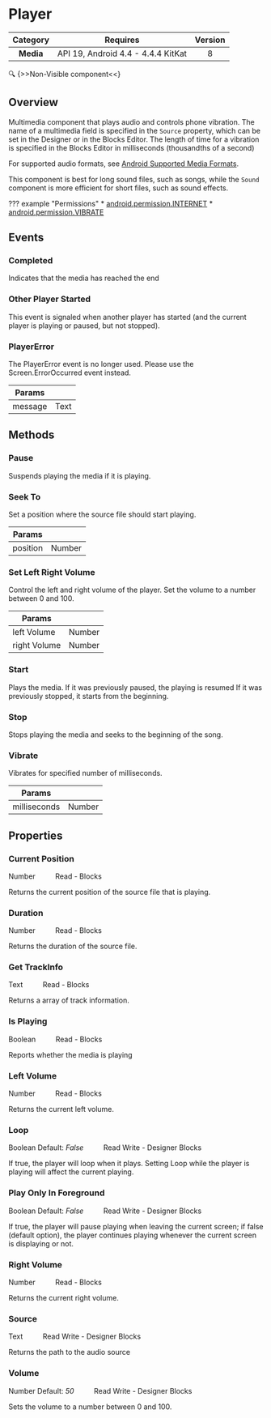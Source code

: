 # Player

| Category | Requires | Version |
|:--------:|:-------:|:--------:|
|**Media**|<span class="chip chip-any">API 19, Android 4.4 - 4.4.4 KitKat</span>|<span class="chip chip-number">8</span>|

:mag: {>>Non-Visible component<<}

## Overview

Multimedia component that plays audio and controls phone vibration. The name of a multimedia field is specified in the `` Source `` property, which can be set in the Designer or in the Blocks Editor. The length of time for a vibration is specified in the Blocks Editor in milliseconds (thousandths of a second)

For supported audio formats, see <a href="http://developer.android.com/guide/appendix/media-formats.html" target="_blank">Android Supported Media Formats</a>.

This component is best for long sound files, such as songs, while the `` Sound `` component is more efficient for short files, such as sound effects.

??? example "Permissions"
    * [android.permission.INTERNET](https://developer.android.com/reference/android/Manifest.permission.html#INTERNET)
    * [android.permission.VIBRATE](https://developer.android.com/reference/android/Manifest.permission.html#VIBRATE)

## Events

### Completed

Indicates that the media has reached the end

<div class="block" ai2-block="event" not-rendered="true" value="%7B%22componentName%22:%20%22Player%22,%20%22name%22:%20%22Completed%22,%20%22param%22:%20%5B%5D%7D"></div>

### Other Player Started

This event is signaled when another player has started (and the current player is playing or paused, but not stopped).

<div class="block" ai2-block="event" not-rendered="true" value="%7B%22componentName%22:%20%22Player%22,%20%22name%22:%20%22Other%20Player%20Started%22,%20%22param%22:%20%5B%5D%7D"></div>

### PlayerError

The PlayerError event is no longer used. Please use the Screen.ErrorOccurred event instead.

<div class="block" ai2-block="event" not-rendered="true" value="%7B%22componentName%22:%20%22Player%22,%20%22name%22:%20%22PlayerError%22,%20%22param%22:%20%5B%22message%22%5D%7D"></div>

| Params | []() |
|--------|------|
|message|<span class="chip chip-text">Text</span>|

## Methods

### Pause

Suspends playing the media if it is playing.

<div class="block" ai2-block="method" not-rendered="true" value="%7B%22componentName%22:%20%22Player%22,%20%22name%22:%20%22Pause%22,%20%22output%22:%20false,%20%22param%22:%20%5B%5D%7D"></div>

### Seek To

Set a position where the source file should start playing.

<div class="block" ai2-block="method" not-rendered="true" value="%7B%22componentName%22:%20%22Player%22,%20%22name%22:%20%22Seek%20To%22,%20%22output%22:%20false,%20%22param%22:%20%5B%22position%22%5D%7D"></div>

| Params | []() |
|--------|------|
|position|<span class="chip chip-number">Number</span>|

### Set Left Right Volume

Control the left and right volume of the player. Set the volume to a number between 0 and 100.

<div class="block" ai2-block="method" not-rendered="true" value="%7B%22componentName%22:%20%22Player%22,%20%22name%22:%20%22Set%20Left%20Right%20Volume%22,%20%22output%22:%20false,%20%22param%22:%20%5B%22left%20Volume%22,%20%22right%20Volume%22%5D%7D"></div>

| Params | []() |
|--------|------|
|left Volume|<span class="chip chip-number">Number</span>|
|right Volume|<span class="chip chip-number">Number</span>|

### Start

Plays the media. If it was previously paused, the playing is resumed
If it was previously stopped, it starts from the beginning.

<div class="block" ai2-block="method" not-rendered="true" value="%7B%22componentName%22:%20%22Player%22,%20%22name%22:%20%22Start%22,%20%22output%22:%20false,%20%22param%22:%20%5B%5D%7D"></div>

### Stop

Stops playing the media and seeks to the beginning of the song.

<div class="block" ai2-block="method" not-rendered="true" value="%7B%22componentName%22:%20%22Player%22,%20%22name%22:%20%22Stop%22,%20%22output%22:%20false,%20%22param%22:%20%5B%5D%7D"></div>

### Vibrate

Vibrates for specified number of milliseconds.

<div class="block" ai2-block="method" not-rendered="true" value="%7B%22componentName%22:%20%22Player%22,%20%22name%22:%20%22Vibrate%22,%20%22output%22:%20false,%20%22param%22:%20%5B%22milliseconds%22%5D%7D"></div>

| Params | []() |
|--------|------|
|milliseconds|<span class="chip chip-number">Number</span>|

## Properties

### Current Position

<span class="chip chip-number">Number</span><span style="user-select: none;">&nbsp;&nbsp;&nbsp;&nbsp;&nbsp;&nbsp;&nbsp;&nbsp;&nbsp;&nbsp;</span><span class="chip chip-rw">Read</span><span style="user-select: none;">&nbsp;</span>-<span style="user-select: none;">&nbsp;</span><span class="chip chip-bd">Blocks</span><span style="user-select: none;">&nbsp;</span>

Returns the current position of the source file that is playing.

<div class="block" ai2-block="property" not-rendered="true" value="%7B%22componentName%22:%20%22Player%22,%20%22name%22:%20%22Current%20Position%22,%20%22getter%22:%20true%7D"></div>

### Duration

<span class="chip chip-number">Number</span><span style="user-select: none;">&nbsp;&nbsp;&nbsp;&nbsp;&nbsp;&nbsp;&nbsp;&nbsp;&nbsp;&nbsp;</span><span class="chip chip-rw">Read</span><span style="user-select: none;">&nbsp;</span>-<span style="user-select: none;">&nbsp;</span><span class="chip chip-bd">Blocks</span><span style="user-select: none;">&nbsp;</span>

Returns the duration of the source file.

<div class="block" ai2-block="property" not-rendered="true" value="%7B%22componentName%22:%20%22Player%22,%20%22name%22:%20%22Duration%22,%20%22getter%22:%20true%7D"></div>

### Get TrackInfo

<span class="chip chip-text">Text</span><span style="user-select: none;">&nbsp;&nbsp;&nbsp;&nbsp;&nbsp;&nbsp;&nbsp;&nbsp;&nbsp;&nbsp;</span><span class="chip chip-rw">Read</span><span style="user-select: none;">&nbsp;</span>-<span style="user-select: none;">&nbsp;</span><span class="chip chip-bd">Blocks</span><span style="user-select: none;">&nbsp;</span>

Returns a array of track information.

<div class="block" ai2-block="property" not-rendered="true" value="%7B%22componentName%22:%20%22Player%22,%20%22name%22:%20%22Get%20TrackInfo%22,%20%22getter%22:%20true%7D"></div>

### Is Playing

<span class="chip chip-boolean">Boolean</span><span style="user-select: none;">&nbsp;&nbsp;&nbsp;&nbsp;&nbsp;&nbsp;&nbsp;&nbsp;&nbsp;&nbsp;</span><span class="chip chip-rw">Read</span><span style="user-select: none;">&nbsp;</span>-<span style="user-select: none;">&nbsp;</span><span class="chip chip-bd">Blocks</span><span style="user-select: none;">&nbsp;</span>

Reports whether the media is playing

<div class="block" ai2-block="property" not-rendered="true" value="%7B%22componentName%22:%20%22Player%22,%20%22name%22:%20%22Is%20Playing%22,%20%22getter%22:%20true%7D"></div>

### Left Volume

<span class="chip chip-number">Number</span><span style="user-select: none;">&nbsp;&nbsp;&nbsp;&nbsp;&nbsp;&nbsp;&nbsp;&nbsp;&nbsp;&nbsp;</span><span class="chip chip-rw">Read</span><span style="user-select: none;">&nbsp;</span>-<span style="user-select: none;">&nbsp;</span><span class="chip chip-bd">Blocks</span><span style="user-select: none;">&nbsp;</span>

Returns the current left volume.

<div class="block" ai2-block="property" not-rendered="true" value="%7B%22componentName%22:%20%22Player%22,%20%22name%22:%20%22Left%20Volume%22,%20%22getter%22:%20true%7D"></div>

### Loop

<span class="chip chip-boolean">Boolean</span><span style="user-select: none;">&nbsp;</span><span class="chip chip-boolean">Default: <i>False</i></span><span style="user-select: none;">&nbsp;&nbsp;&nbsp;&nbsp;&nbsp;&nbsp;&nbsp;&nbsp;&nbsp;&nbsp;</span><span class="chip chip-rw">Read</span><span style="user-select: none;">&nbsp;</span><span class="chip chip-rw">Write</span><span style="user-select: none;">&nbsp;</span>-<span style="user-select: none;">&nbsp;</span><span class="chip chip-bd">Designer</span><span style="user-select: none;">&nbsp;</span><span class="chip chip-bd">Blocks</span><span style="user-select: none;">&nbsp;</span>

If true, the player will loop when it plays. Setting Loop while the player is playing will affect the current playing.

<div class="block" ai2-block="property" not-rendered="true" value="%7B%22componentName%22:%20%22Player%22,%20%22name%22:%20%22Loop%22,%20%22getter%22:%20true%7D"></div>
<div class="block" ai2-block="property" not-rendered="true" value="%7B%22componentName%22:%20%22Player%22,%20%22name%22:%20%22Loop%22,%20%22getter%22:%20false%7D"></div>

### Play Only In Foreground

<span class="chip chip-boolean">Boolean</span><span style="user-select: none;">&nbsp;</span><span class="chip chip-boolean">Default: <i>False</i></span><span style="user-select: none;">&nbsp;&nbsp;&nbsp;&nbsp;&nbsp;&nbsp;&nbsp;&nbsp;&nbsp;&nbsp;</span><span class="chip chip-rw">Read</span><span style="user-select: none;">&nbsp;</span><span class="chip chip-rw">Write</span><span style="user-select: none;">&nbsp;</span>-<span style="user-select: none;">&nbsp;</span><span class="chip chip-bd">Designer</span><span style="user-select: none;">&nbsp;</span><span class="chip chip-bd">Blocks</span><span style="user-select: none;">&nbsp;</span>

If true, the player will pause playing when leaving the current screen; if false (default option), the player continues playing whenever the current screen is displaying or not.

<div class="block" ai2-block="property" not-rendered="true" value="%7B%22componentName%22:%20%22Player%22,%20%22name%22:%20%22Play%20Only%20In%20Foreground%22,%20%22getter%22:%20true%7D"></div>
<div class="block" ai2-block="property" not-rendered="true" value="%7B%22componentName%22:%20%22Player%22,%20%22name%22:%20%22Play%20Only%20In%20Foreground%22,%20%22getter%22:%20false%7D"></div>

### Right Volume

<span class="chip chip-number">Number</span><span style="user-select: none;">&nbsp;&nbsp;&nbsp;&nbsp;&nbsp;&nbsp;&nbsp;&nbsp;&nbsp;&nbsp;</span><span class="chip chip-rw">Read</span><span style="user-select: none;">&nbsp;</span>-<span style="user-select: none;">&nbsp;</span><span class="chip chip-bd">Blocks</span><span style="user-select: none;">&nbsp;</span>

Returns the current right volume.

<div class="block" ai2-block="property" not-rendered="true" value="%7B%22componentName%22:%20%22Player%22,%20%22name%22:%20%22Right%20Volume%22,%20%22getter%22:%20true%7D"></div>

### Source

<span class="chip chip-text">Text</span><span style="user-select: none;">&nbsp;&nbsp;&nbsp;&nbsp;&nbsp;&nbsp;&nbsp;&nbsp;&nbsp;&nbsp;</span><span class="chip chip-rw">Read</span><span style="user-select: none;">&nbsp;</span><span class="chip chip-rw">Write</span><span style="user-select: none;">&nbsp;</span>-<span style="user-select: none;">&nbsp;</span><span class="chip chip-bd">Designer</span><span style="user-select: none;">&nbsp;</span><span class="chip chip-bd">Blocks</span><span style="user-select: none;">&nbsp;</span>

Returns the path to the audio source

<div class="block" ai2-block="property" not-rendered="true" value="%7B%22componentName%22:%20%22Player%22,%20%22name%22:%20%22Source%22,%20%22getter%22:%20true%7D"></div>
<div class="block" ai2-block="property" not-rendered="true" value="%7B%22componentName%22:%20%22Player%22,%20%22name%22:%20%22Source%22,%20%22getter%22:%20false%7D"></div>

### Volume

<span class="chip chip-number">Number</span><span style="user-select: none;">&nbsp;</span><span class="chip chip-number">Default: <i>50</i></span><span style="user-select: none;">&nbsp;&nbsp;&nbsp;&nbsp;&nbsp;&nbsp;&nbsp;&nbsp;&nbsp;&nbsp;</span><span class="chip chip-rw">Read</span><span style="user-select: none;">&nbsp;</span><span class="chip chip-rw">Write</span><span style="user-select: none;">&nbsp;</span>-<span style="user-select: none;">&nbsp;</span><span class="chip chip-bd">Designer</span><span style="user-select: none;">&nbsp;</span><span class="chip chip-bd">Blocks</span><span style="user-select: none;">&nbsp;</span>

Sets the volume to a number between 0 and 100.

<div class="block" ai2-block="property" not-rendered="true" value="%7B%22componentName%22:%20%22Player%22,%20%22name%22:%20%22Volume%22,%20%22getter%22:%20true%7D"></div>
<div class="block" ai2-block="property" not-rendered="true" value="%7B%22componentName%22:%20%22Player%22,%20%22name%22:%20%22Volume%22,%20%22getter%22:%20false%7D"></div>
